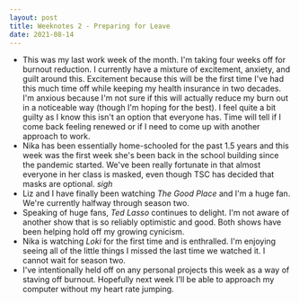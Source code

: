 ```yaml
---
layout: post
title: Weeknotes 2 - Preparing for Leave
date: 2021-08-14
---
```

* This was my last work week of the month. I'm taking four weeks off for burnout
  reduction. I currently have a mixture of excitement, anxiety, and guilt around
  this. Excitement because this will be the first time I've had this much time
  off while keeping my health insurance in two decades. I'm anxious because I'm
  not sure if this will actually reduce my burn out in a noticeable way (though
  I'm hoping for the best). I feel quite a bit guilty as I know this isn't an
  option that everyone has. Time will tell if I come back feeling renewed or if
  I need to come up with another approach to work.
* Nika has been essentially home-schooled for the past 1.5 years and this week
  was the first week she's been back in the school building since the pandemic
  started. We've been really fortunate in that almost everyone in her class is
  masked, even though TSC has decided that masks are optional. *sigh*
* Liz and I have finally been watching *The Good Place* and I'm a huge fan.
  We're currently halfway through season two.
* Speaking of huge fans, *Ted Lasso* continues to delight. I'm not aware of
  another show that is so reliably optimistic and good. Both shows have been
  helping hold off my growing cynicism.
* Nika is watching *Loki* for the first time and is enthralled. I'm enjoying
  seeing all of the little things I missed the last time we watched it. I cannot
  wait for season two.
* I've intentionally held off on any personal projects this week as a way of
  staving off burnout. Hopefully next week I'll be able to approach my computer
  without my heart rate jumping.
